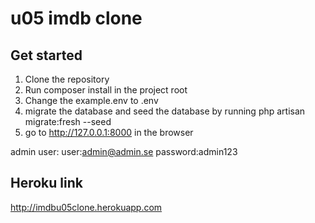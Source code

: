 # u05 imdb clone

## Get started

1. Clone the repository
2. Run composer install in the project root
3. Change the example.env to .env 
4. migrate the database and seed the database by running php artisan migrate:fresh --seed
5. go to http://127.0.0.1:8000 in the browser

admin user:
user:admin@admin.se
password:admin123

## Heroku link
http://imdbu05clone.herokuapp.com
